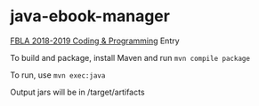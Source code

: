 # java-ebook-manager

[FBLA 2018-2019 Coding & Programming](https://www.fbla-pbl.org/competitive-event/coding-programming/) Entry

To build and package, install Maven and run `mvn compile package`

To run, use `mvn exec:java`

Output jars will be in /target/artifacts
